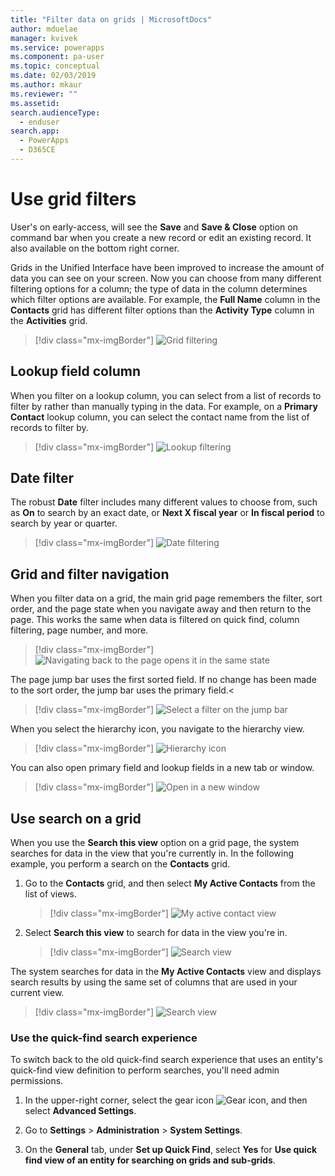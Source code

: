 ```yaml
---
title: "Filter data on grids | MicrosoftDocs"
author: mduelae
manager: kvivek
ms.service: powerapps
ms.component: pa-user
ms.topic: conceptual
ms.date: 02/03/2019
ms.author: mkaur
ms.reviewer: ""
ms.assetid: 
search.audienceType: 
  - enduser
search.app: 
  - PowerApps
  - D365CE
---
```

# Use grid filters 

User's on early-access, will see the **Save** and **Save & Close** option on command bar when you create a new record or edit an existing record. It also available on the bottom right corner.

Grids in the Unified Interface have been improved to increase the amount of data you can see on your screen. Now you can choose from many different filtering options for a column; the type of data in the column determines which filter options are available. For example, the **Full Name** column in the **Contacts** grid has different filter options than the **Activity Type** column in the **Activities** grid.

   > [!div class="mx-imgBorder"]
   > ![Grid filtering](media/filter-options.png "Grid filtering")

## Lookup field column

When you filter on a lookup column, you can select from a list of records to filter by rather than manually typing in the data. For example, on a **Primary Contact** lookup column, you can select the contact name from the list of records to filter by.

   > [!div class="mx-imgBorder"]
   > ![Lookup filtering](media/lookup-filter.png "Lookup filtering")

## Date filter

The robust **Date** filter includes many different values to choose from, such as **On** to search by an exact date, or **Next X fiscal year** or **In fiscal period** to search by year or quarter.

   > [!div class="mx-imgBorder"]
   > ![Date filtering](media/date-filter.png "Date filtering")

## Grid and filter navigation

When you filter data on a grid, the main grid page remembers the filter, sort order, and the page state when you navigate away and then return to the page. This works the same when data is filtered on quick find, column filtering, page number, and more. 

   > [!div class="mx-imgBorder"]
   > ![Navigating back to the page opens it in the same state](media/grid-remember-state-on-back-navigate.gif "Navigating back to the page opens it in the same state")

The page jump bar uses the first sorted field. If no change has been made to the sort order, the jump bar uses the primary field.<

   > [!div class="mx-imgBorder"]
   > ![Select a filter on the jump bar](media/jumpbar-filter-on-sorted-column.gif "Select a filter on the jump bar")
  
When you select the hierarchy icon, you navigate to the hierarchy view.

   > [!div class="mx-imgBorder"]
   > ![Hierarchy icon](media/grid-row-hierarchy-icon.png "Hierarchy icon")

You can also open primary field and lookup fields in a new tab or window.

   > [!div class="mx-imgBorder"]
   > ![Open in a new window](media/newtab.png "[Open in a new window")

## Use search on a grid

When you use the **Search this view** option on a grid page, the system searches for data in the view that you're currently in. In the following example, you perform a search on the **Contacts** grid.

1. Go to the **Contacts** grid, and then select **My Active Contacts** from the list of views.

    > [!div class="mx-imgBorder"]
    > ![My active contact view](media/myactive-contacts-view.png "My Active Contacts view")

2. Select **Search this view** to search for data in the view you're in.

    > [!div class="mx-imgBorder"]
    > ![Search view](media/search-view.png "Search this view")

The system searches for data in the **My Active Contacts** view and displays search results by using the same set of columns that are used in your current view.

   > [!div class="mx-imgBorder"]
   > ![Search view](media/search-view2.png "Search results from the Search this view command")


### Use the quick-find search experience

To switch back to the old quick-find search experience that uses an entity's quick-find view definition to perform searches, you'll need admin permissions.

1. In the upper-right corner, select the gear icon ![Gear icon](media/selection-rule-gear-button.png), and then select **Advanced Settings**.

2. Go to **Settings** > **Administration** > **System Settings**.

3. On the **General** tab, under **Set up Quick Find**, select **Yes** for **Use quick find view of an entity for searching on grids and sub-grids**.
